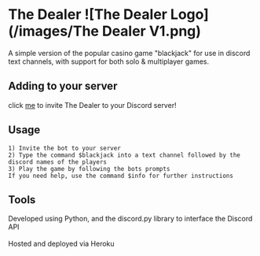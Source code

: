 # The Dealer ![The Dealer Logo](/images/The Dealer V1.png)

A simple version of the popular casino game "blackjack" for use in discord text channels, with support for both solo & multiplayer games.

## Adding to your server

click [me](https://discord.com/api/oauth2/authorize?client_id=774878549629861888&permissions=8&scope=bot) to invite The Dealer to your Discord server!

## Usage

```
1) Invite the bot to your server
2) Type the command $blackjack into a text channel followed by the discord names of the players
3) Play the game by following the bots prompts
If you need help, use the command $info for further instructions
```

## Tools

Developed using Python, and the discord.py library to interface the Discord API</br>
</br>
Hosted and deployed via Heroku
